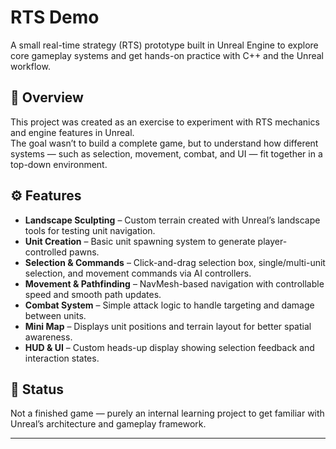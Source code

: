 # RTS Demo

A small real-time strategy (RTS) prototype built in Unreal Engine to explore core gameplay systems and get hands-on practice with C++ and the Unreal workflow.

## 🧭 Overview

This project was created as an exercise to experiment with RTS mechanics and engine features in Unreal.  
The goal wasn’t to build a complete game, but to understand how different systems — such as selection, movement, combat, and UI — fit together in a top-down environment.

## ⚙️ Features

- **Landscape Sculpting** – Custom terrain created with Unreal’s landscape tools for testing unit navigation.  
- **Unit Creation** – Basic unit spawning system to generate player-controlled pawns.  
- **Selection & Commands** – Click-and-drag selection box, single/multi-unit selection, and movement commands via AI controllers.  
- **Movement & Pathfinding** – NavMesh-based navigation with controllable speed and smooth path updates.  
- **Combat System** – Simple attack logic to handle targeting and damage between units.  
- **Mini Map** – Displays unit positions and terrain layout for better spatial awareness.  
- **HUD & UI** – Custom heads-up display showing selection feedback and interaction states.
## 📁 Status

Not a finished game — purely an internal learning project to get familiar with Unreal’s architecture and gameplay framework.

---
